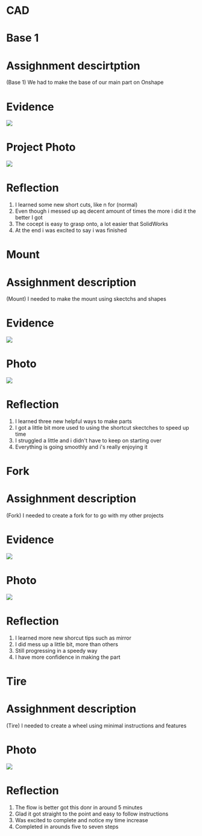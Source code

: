 # CAD
# Base 1
# Assighnment descirtption
 (Base 1) We had to make the base of our main part on Onshape

# Evidence
![](https://cvilleschools.onshape.com/documents/0dc868f01024a4760f7fa7c1/w/753fdc390cf1eb0e5034d3b8/e/0b81fd33856e36fcd8fad764)

# Project Photo
![](https://github.com/aniyahmoore28/CAD/blob/master/Project%20Images/Base%201.png)

# Reflection
1. I learned some new short cuts, like n for (normal)
2. Even though i messed up aq decent amount of times the more i did it the better I got
3. The cocept is easy to grasp onto, a lot easier that SolidWorks
4. At the end i was excited to say i was finished

# Mount
# Assighnment description
(Mount) I needed to make the mount using skectchs and shapes

# Evidence
![](https://cvilleschools.onshape.com/documents/fce953ddb6830acd998ed00a/w/802fb37d6bcb0b44061a113d/e/b42eda236d9f12d3b166f936)

# Photo
![](https://github.com/aniyahmoore28/CAD/blob/master/Project%20Images/Mount.png)

# Reflection
1. I learned three new helpful ways to make parts
2. I got a little bit more used to using the shortcut skectches to speed up time
3. I struggled a little and i didn't have to keep on starting over
4. Everything is going smoothly and i's really enjoying it

# Fork
# Assighnment description
(Fork) I needed to create a fork for to go with my other projects

# Evidence
![](https://cvilleschools.onshape.com/documents/76b2ceff23468508f91c636f/w/d216afd5436ed3ce7aafeb10/e/956ff08ca1fd39c31f6fe29f)

# Photo
![](https://github.com/aniyahmoore28/CAD/blob/master/Project%20Images/Fork.png)

# Reflection
1. I learned more new shorcut tips such as mirror
2. I did mess up a little bit, more than others
3. Still progressing in a speedy way
4. I have more confidence in making the part

# Tire
# Assighnment description
(Tire) I needed to create a wheel using minimal instructions and features

# Photo
![](https://github.com/aniyahmoore28/CAD/blob/master/Project%20Images/Tire.png)

# Reflection
1. The flow is better got this donr in around 5 minutes
2. Glad it got straight to the point and easy to follow instructions
3. Was excited to complete and notice my time increase
4. Completed in arounds five to seven steps

